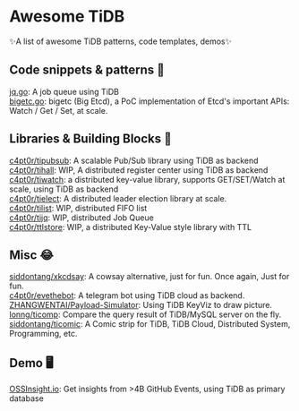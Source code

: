 # Awesome TiDB
✨A list of awesome TiDB patterns, code templates, demos✨

## Code snippets & patterns 📝

[jq.go](https://gist.github.com/c4pt0r/0cf957c606268cf212cce3a2edaf6607): A   job queue using TiDB  
[bigetc.go](https://gist.github.com/c4pt0r/ee9c4165a7a36b9a48a2dcf86d637bda): bigetc (Big Etcd), a PoC implementation of Etcd's important APIs: Watch / Get / Set, at scale.


## Libraries & Building Blocks 🧱

[c4pt0r/tipubsub](https://github.com/c4pt0r/tipubsub): A scalable Pub/Sub library using TiDB as backend  
[c4pt0r/tihall](https://github.com/c4pt0r/tihall): WIP, A distributed register center using TiDB as backend  
[c4pt0r/tiwatch](https://github.com/c4pt0r/tiwatch): a distributed key-value library, supports GET/SET/Watch at scale, using TiDB as backend  
[c4pt0r/tielect](https://github.com/c4pt0r/tielect): A distributed leader election library at scale.  
[c4pt0r/tilist](https://github.com/c4pt0r/tilist): WIP, distributed FIFO list    
[c4pt0r/tijq](https://github.com/c4pt0r/timq): WIP, distributed Job Queue  
[c4pt0r/ttlstore](https://github.com/c4pt0r/ttltable): WIP, a distributed Key-Value style library with TTL  

## Misc 😂
[siddontang/xkcdsay](https://github.com/siddontang/xkcdsay): A cowsay alternative,  just for fun. Once again, Just for fun.  
[c4pt0r/evethebot](https://github.com/c4pt0r/evethebot): A telegram bot using TiDB cloud as backend.  
[ZHANGWENTAI/Payload-Simulator](https://github.com/ZHANGWENTAI/Payload-Simulator): Using TiDB KeyViz to draw picture.  
[lonng/ticomp](https://github.com/lonng/ticomp): Compare the query result of TiDB/MySQL server on the fly.  
[siddontang/ticomic](https://github.com/siddontang/ticomic): A Comic strip for TiDB, TiDB Cloud, Distributed System, Programming, etc.


## Demo 🖥️

[OSSInsight.io](https://ossinsight.io): Get insights from >4B GitHub Events, using TiDB as primary database
